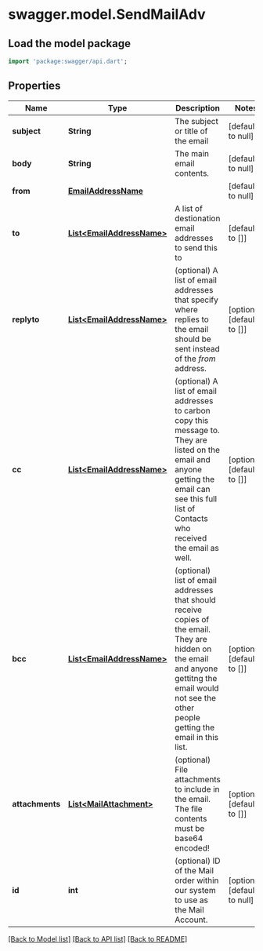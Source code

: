 # swagger.model.SendMailAdv

## Load the model package
```dart
import 'package:swagger/api.dart';
```

## Properties
Name | Type | Description | Notes
------------ | ------------- | ------------- | -------------
**subject** | **String** | The subject or title of the email | [default to null]
**body** | **String** | The main email contents. | [default to null]
**from** | [**EmailAddressName**](EmailAddressName.md) |  | [default to null]
**to** | [**List&lt;EmailAddressName&gt;**](EmailAddressName.md) | A list of destionation email addresses to send this to | [default to []]
**replyto** | [**List&lt;EmailAddressName&gt;**](EmailAddressName.md) | (optional) A list of email addresses that specify where replies to the email should be sent instead of the _from_ address. | [optional] [default to []]
**cc** | [**List&lt;EmailAddressName&gt;**](EmailAddressName.md) | (optional) A list of email addresses to carbon copy this message to.  They are listed on the email and anyone getting the email can see this full list of Contacts who received the email as well. | [optional] [default to []]
**bcc** | [**List&lt;EmailAddressName&gt;**](EmailAddressName.md) | (optional) list of email addresses that should receive copies of the email.  They are hidden on the email and anyone gettitng the email would not see the other people getting the email in this list. | [optional] [default to []]
**attachments** | [**List&lt;MailAttachment&gt;**](MailAttachment.md) | (optional) File attachments to include in the email.  The file contents must be base64 encoded! | [optional] [default to []]
**id** | **int** | (optional)  ID of the Mail order within our system to use as the Mail Account. | [optional] [default to null]

[[Back to Model list]](../README.md#documentation-for-models) [[Back to API list]](../README.md#documentation-for-api-endpoints) [[Back to README]](../README.md)

